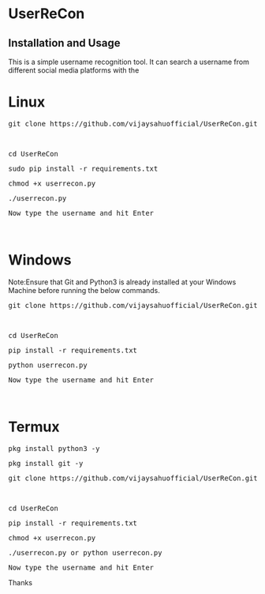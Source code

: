 # UserReCon

<h2>Installation and Usage</h2>

This is a simple username recognition tool. It can search a username from different social media platforms with the 
<br>
# Linux
<pre>git clone https://github.com/vijaysahuofficial/UserReCon.git</pre> <br>
<pre>cd UserReCon</pre>
<pre>sudo pip install -r requirements.txt</pre>
<pre>chmod +x userrecon.py</pre>
<pre>./userrecon.py</pre>
<pre>Now type the username and hit Enter</pre>

<br>

# Windows
Note:Ensure that Git and Python3 is already installed at your Windows Machine before running the below commands.
<pre>git clone https://github.com/vijaysahuofficial/UserReCon.git</pre> <br>
<pre>cd UserReCon</pre>
<pre>pip install -r requirements.txt</pre>
<pre>python userrecon.py</pre>
<pre>Now type the username and hit Enter</pre>
<br>

# Termux
<pre>pkg install python3 -y</pre>
<pre>pkg install git -y</pre>
<pre>git clone https://github.com/vijaysahuofficial/UserReCon.git</pre> <br>
<pre>cd UserReCon</pre>
<pre>pip install -r requirements.txt</pre>
<pre>chmod +x userrecon.py</pre>
<pre>./userrecon.py or python userrecon.py</pre>
<pre>Now type the username and hit Enter</pre>

Thanks 
